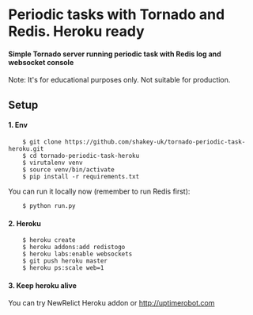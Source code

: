 # Periodic tasks with Tornado and Redis. Heroku ready

#### Simple Tornado server running periodic task with Redis log and websocket console

Note: It's for educational purposes only. Not suitable for production.

## Setup

#### 1. Env

```
    $ git clone https://github.com/shakey-uk/tornado-periodic-task-heroku.git
    $ cd tornado-periodic-task-heroku
    $ virutalenv venv
    $ source venv/bin/activate
    $ pip install -r requirements.txt
```

You can run it locally now (remember to run Redis first):

```
    $ python run.py
```

#### 2. Heroku

```
    $ heroku create
    $ heroku addons:add redistogo
    $ heroku labs:enable websockets
    $ git push heroku master
    $ heroku ps:scale web=1
```

#### 3. Keep heroku alive

You can try NewRelict Heroku addon or http://uptimerobot.com